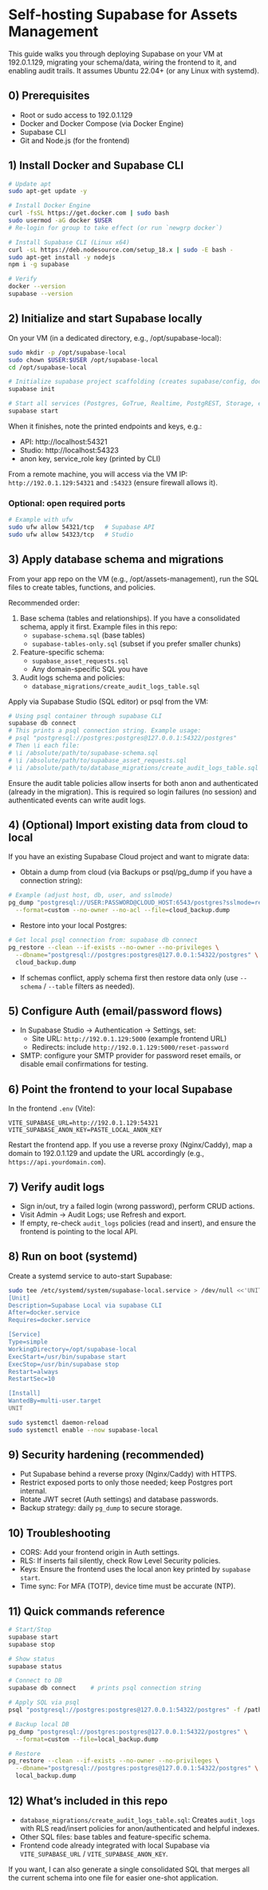 # Self-hosting Supabase for Assets Management

This guide walks you through deploying Supabase on your VM at 192.0.1.129, migrating your schema/data, wiring the frontend to it, and enabling audit trails. It assumes Ubuntu 22.04+ (or any Linux with systemd).

## 0) Prerequisites
- Root or sudo access to 192.0.1.129
- Docker and Docker Compose (via Docker Engine)
- Supabase CLI
- Git and Node.js (for the frontend)

## 1) Install Docker and Supabase CLI
```bash
# Update apt
sudo apt-get update -y

# Install Docker Engine
curl -fsSL https://get.docker.com | sudo bash
sudo usermod -aG docker $USER
# Re-login for group to take effect (or run `newgrp docker`)

# Install Supabase CLI (Linux x64)
curl -sL https://deb.nodesource.com/setup_18.x | sudo -E bash -
sudo apt-get install -y nodejs
npm i -g supabase

# Verify
docker --version
supabase --version
```

## 2) Initialize and start Supabase locally
On your VM (in a dedicated directory, e.g., /opt/supabase-local):
```bash
sudo mkdir -p /opt/supabase-local
sudo chown $USER:$USER /opt/supabase-local
cd /opt/supabase-local

# Initialize supabase project scaffolding (creates supabase/config, docker, etc.)
supabase init

# Start all services (Postgres, GoTrue, Realtime, PostgREST, Storage, etc.)
supabase start
```
When it finishes, note the printed endpoints and keys, e.g.:
- API: http://localhost:54321
- Studio: http://localhost:54323
- anon key, service_role key (printed by CLI)

From a remote machine, you will access via the VM IP: `http://192.0.1.129:54321` and `:54323` (ensure firewall allows it).

### Optional: open required ports
```bash
# Example with ufw
sudo ufw allow 54321/tcp   # Supabase API
sudo ufw allow 54323/tcp   # Studio
```

## 3) Apply database schema and migrations
From your app repo on the VM (e.g., /opt/assets-management), run the SQL files to create tables, functions, and policies.

Recommended order:
1. Base schema (tables and relationships). If you have a consolidated schema, apply it first. Example files in this repo:
   - `supabase-schema.sql` (base tables)
   - `supabase-tables-only.sql` (subset if you prefer smaller chunks)
2. Feature-specific schema:
   - `supabase_asset_requests.sql`
   - Any domain-specific SQL you have
3. Audit logs schema and policies:
   - `database_migrations/create_audit_logs_table.sql`

Apply via Supabase Studio (SQL editor) or psql from the VM:
```bash
# Using psql container through supabase CLI
supabase db connect
# This prints a psql connection string. Example usage:
# psql "postgresql://postgres:postgres@127.0.0.1:54322/postgres"
# Then \i each file:
# \i /absolute/path/to/supabase-schema.sql
# \i /absolute/path/to/supabase_asset_requests.sql
# \i /absolute/path/to/database_migrations/create_audit_logs_table.sql
```

Ensure the audit table policies allow inserts for both anon and authenticated (already in the migration). This is required so login failures (no session) and authenticated events can write audit logs.

## 4) (Optional) Import existing data from cloud to local
If you have an existing Supabase Cloud project and want to migrate data:

- Obtain a dump from cloud (via Backups or psql/pg_dump if you have a connection string):
```bash
# Example (adjust host, db, user, and sslmode)
pg_dump "postgresql://USER:PASSWORD@CLOUD_HOST:6543/postgres?sslmode=require" \
  --format=custom --no-owner --no-acl --file=cloud_backup.dump
```

- Restore into your local Postgres:
```bash
# Get local psql connection from: supabase db connect
pg_restore --clean --if-exists --no-owner --no-privileges \
  --dbname="postgresql://postgres:postgres@127.0.0.1:54322/postgres" \
  cloud_backup.dump
```

- If schemas conflict, apply schema first then restore data only (use `--schema` / `--table` filters as needed).

## 5) Configure Auth (email/password flows)
- In Supabase Studio → Authentication → Settings, set:
  - Site URL: `http://192.0.1.129:5000` (example frontend URL)
  - Redirects: include `http://192.0.1.129:5000/reset-password`
- SMTP: configure your SMTP provider for password reset emails, or disable email confirmations for testing.

## 6) Point the frontend to your local Supabase
In the frontend `.env` (Vite):
```
VITE_SUPABASE_URL=http://192.0.1.129:54321
VITE_SUPABASE_ANON_KEY=PASTE_LOCAL_ANON_KEY
```
Restart the frontend app. If you use a reverse proxy (Nginx/Caddy), map a domain to 192.0.1.129 and update the URL accordingly (e.g., `https://api.yourdomain.com`).

## 7) Verify audit logs
- Sign in/out, try a failed login (wrong password), perform CRUD actions.
- Visit Admin → Audit Logs; use Refresh and export.
- If empty, re-check `audit_logs` policies (read and insert), and ensure the frontend is pointing to the local API.

## 8) Run on boot (systemd)
Create a systemd service to auto-start Supabase:
```bash
sudo tee /etc/systemd/system/supabase-local.service > /dev/null <<'UNIT'
[Unit]
Description=Supabase Local via supabase CLI
After=docker.service
Requires=docker.service

[Service]
Type=simple
WorkingDirectory=/opt/supabase-local
ExecStart=/usr/bin/supabase start
ExecStop=/usr/bin/supabase stop
Restart=always
RestartSec=10

[Install]
WantedBy=multi-user.target
UNIT

sudo systemctl daemon-reload
sudo systemctl enable --now supabase-local
```

## 9) Security hardening (recommended)
- Put Supabase behind a reverse proxy (Nginx/Caddy) with HTTPS.
- Restrict exposed ports to only those needed; keep Postgres port internal.
- Rotate JWT secret (Auth settings) and database passwords.
- Backup strategy: daily `pg_dump` to secure storage.

## 10) Troubleshooting
- CORS: Add your frontend origin in Auth settings.
- RLS: If inserts fail silently, check Row Level Security policies.
- Keys: Ensure the frontend uses the local anon key printed by `supabase start`.
- Time sync: For MFA (TOTP), device time must be accurate (NTP).

## 11) Quick commands reference
```bash
# Start/Stop
supabase start
supabase stop

# Show status
supabase status

# Connect to DB
supabase db connect    # prints psql connection string

# Apply SQL via psql
psql "postgresql://postgres:postgres@127.0.0.1:54322/postgres" -f /path/to/file.sql

# Backup local DB
pg_dump "postgresql://postgres:postgres@127.0.0.1:54322/postgres" \
  --format=custom --file=local_backup.dump

# Restore
pg_restore --clean --if-exists --no-owner --no-privileges \
  --dbname="postgresql://postgres:postgres@127.0.0.1:54322/postgres" \
  local_backup.dump
```

## 12) What’s included in this repo
- `database_migrations/create_audit_logs_table.sql`: Creates `audit_logs` with RLS read/insert policies for anon/authenticated and helpful indexes.
- Other SQL files: base tables and feature-specific schema.
- Frontend code already integrated with local Supabase via `VITE_SUPABASE_URL` / `VITE_SUPABASE_ANON_KEY`.

If you want, I can also generate a single consolidated SQL that merges all the current schema into one file for easier one-shot application.
